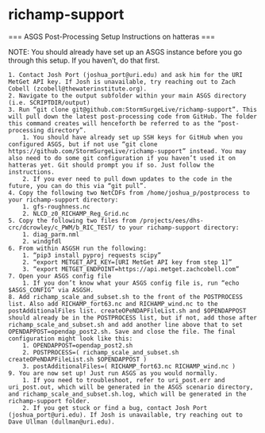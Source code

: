 # richamp-support

=== ASGS Post-Processing Setup Instructions on hatteras ===

NOTE: You should already have set up an ASGS instance before you go through this setup. If you haven’t, do that first.

    1. Contact Josh Port (joshua_port@uri.edu) and ask him for the URI MetGet API key. If Josh is unavailable, try reaching out to Zach Cobell (zcobell@thewaterinstitute.org).
    2. Navigate to the output subfolder within your main ASGS directory (i.e. SCRIPTDIR/output)
    3. Run “git clone git@github.com:StormSurgeLive/richamp-support”. This will pull down the latest post-processing code from GitHub. The folder this command creates will henceforth be referred to as the “post-processing directory”.
        1. You should have already set up SSH keys for GitHub when you configured ASGS, but if not use “git clone https://github.com/StormSurgeLive/richamp-support” instead. You may also need to do some git configuration if you haven’t used it on hatteras yet. Git should prompt you if so. Just follow the instructions.
        2. If you ever need to pull down updates to the code in the future, you can do this via “git pull”.
    4. Copy the following two NetCDFs from /home/joshua_p/postprocess to your richamp-support directory:
        1. gfs-roughness.nc
        2. NLCD_z0_RICHAMP_Reg_Grid.nc
    5. Copy the following two files from /projects/ees/dhs-crc/dcrowley/c_PWM/b_RIC_TEST/ to your richamp-support directory:
        1. diag_parm.nml
        2. windgfdl
    6. From within ASGSH run the following:
        1. “pip3 install pyproj requests scipy”
        2. “export METGET_API_KEY=[URI MetGet API key from step 1]”
        3. “export METGET_ENDPOINT=https://api.metget.zachcobell.com”
    7. Open your ASGS config file
        1. If you don’t know what your ASGS config file is, run “echo $ASGS_CONFIG” via ASGSH.
    8. Add richamp_scale_and_subset.sh to the front of the POSTPROCESS list. Also add RICHAMP_fort63.nc and RICHAMP_wind.nc to the postAdditionalFiles list. createOPeNDAPFileList.sh and $OPENDAPPOST should already be in the POSTPROCESS list, but if not, add those after richamp_scale_and_subset.sh and add another line above that to set OPENDAPPOST=opendap_post2.sh. Save and close the file. The final configuration might look like this:
        1. OPENDAPPOST=opendap_post2.sh
        2. POSTPROCESS=( richamp_scale_and_subset.sh createOPeNDAPFileList.sh $OPENDAPPOST )
        3. postAdditionalFiles=( RICHAMP_fort63.nc RICHAMP_wind.nc )
    9. You are now set up! Just run ASGS as you would normally.
        1. If you need to troubleshoot, refer to uri_post.err and uri_post.out, which will be generated in the ASGS scenario directory, and richamp_scale_and_subset.sh.log, which will be generated in the richamp-support folder.
        2. If you get stuck or find a bug, contact Josh Port (joshua_port@uri.edu). If Josh is unavailable, try reaching out to Dave Ullman (dullman@uri.edu).
